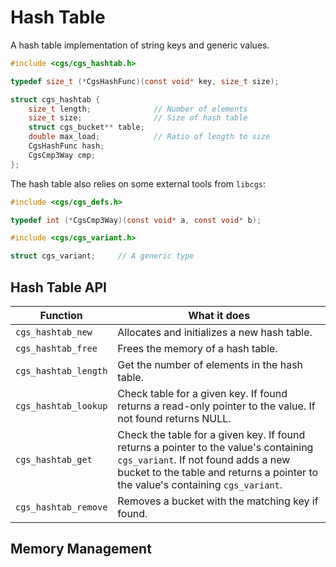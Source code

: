# Hash Table

A hash table implementation of string keys and generic values.

```C
#include <cgs/cgs_hashtab.h>

typedef size_t (*CgsHashFunc)(const void* key, size_t size);

struct cgs_hashtab {
	size_t length;				// Number of elements
	size_t size;				// Size of hash table
	struct cgs_bucket** table;
	double max_load;			// Ratio of length to size
	CgsHashFunc hash;
	CgsCmp3Way cmp;
};
```

The hash table also relies on some external tools from `libcgs`:

```C
#include <cgs/cgs_defs.h>

typedef int (*CgsCmp3Way)(const void* a, const void* b);

#include <cgs/cgs_variant.h>

struct cgs_variant;		// A generic type
```

## Hash Table API

|Function|What it does|
|---|---|
|`cgs_hashtab_new`|Allocates and initializes a new hash table.|
|`cgs_hashtab_free`|Frees the memory of a hash table.|
|`cgs_hashtab_length`|Get the number of elements in the hash table.|
|`cgs_hashtab_lookup`|Check table for a given key. If found returns a read-only pointer to the value. If not found returns NULL.|
|`cgs_hashtab_get`|Check the table for a given key. If found returns a pointer to the value's containing `cgs_variant`. If not found adds a new bucket to the table and returns a pointer to the value's containing `cgs_variant`.|
|`cgs_hashtab_remove`|Removes a bucket with the matching key if found.|

## Memory Management